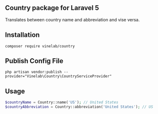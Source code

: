 ## Country package for Laravel 5

Translates between country name and abbreviation and vise versa.

## Installation

```
composer require vinelab/country
```

## Publish Config File
```
php artisan vendor:publish --provider="Vinelab\Country\CountryServiceProvider"
```

## Usage

```php
$countryName = Country::name('US'); // United States
$countryAbbreviation = Country::abbreviation('United States'); // US
```
